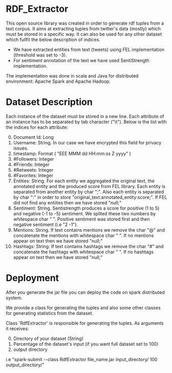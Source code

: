 # RDF_Extractor

This open source library was created in order to generate rdf tuples from a text corpus. It aims at extracting tuples from twitter's data (mostly) which must be stored in a specific way. It can also be used for any other dataset which fullfil the below description of indices.

- We have extracted entities from text (tweets) using FEL implementation (threshold was set to -3).
- For sentiment annotation of the text we have used SentiStrength implementation.  

The implementation was done in scala and Java for distributed environment: Apache Spark and Apache Hadoop. 

# Dataset Description

Each instance of the dataset must be stored in a new line. Each attribute of an instance has to be separated by tab character ("\t").
Below is the list with the indices for each attribute:

0. Document Id: Long
1. Username: String. In our case we have encrypted this field for privacy issues.
2. timestamp: Format ( "EEE MMM dd HH:mm:ss Z yyyy" )
3. #Followers: Integer
4. #Friends: Integer
5. #Retweets: Integer
6. #Favorites: Integer
7. Entities: String. For each entity we aggregated the original text, the annotated entity and the produced score from FEL library. Each entity is separated from another entity by char ";". Also each entity is separated by char ":" in order to store "original_text:annotated_entity:score;". If FEL did not find any entiites then we have stored "null;"
8. Sentiment: String. Sentistrength produces a score for positive (1 to 5) and negative (-1 to -5) sentiment. We splited these two numbers by whitespace char " ". Positive sentiment was stored first and then negative sentiment (i.e "2 -1").
9. Mentions: String. If text contains mentions we remove the char "@" and concatenate the mentions with whitespace char " ". If no mentions appear on text then we have stored "null;"
10. Hashtags: String: If text contains hashtags we remove the char "#" and concatenate the hashtags with whitespace char " ". If no hashtags appear on text then we have stored "null;"
  
  
# Deployment

After you generate the jar file you can deploy the code on spark distributed system.

We provide a class for generating the tuples and also some other classes for generating statistics from the dataset.

Class 'RdfExtractor' is responsible for generating the tuples. As arguments it receives:

0. Directory of your dataset (String)
1. Percentage of the dataset's input (if you want full dataset set to 100)
2. output directory

i.e "spark-submit --class RdfExtractor file_name.jar input_directory/ 100 output_directory/"

